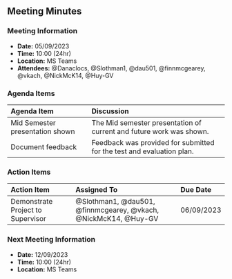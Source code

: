 ## Meeting Minutes
### Meeting Information
* **Date:** 05/09/2023
* **Time:** 10:00 (24hr)
* **Location:** MS Teams
* **Attendees:** @Danaclocs, @Slothman1, @dau501, @finnmcgearey, @vkach, @NickMcK14, @Huy-GV

### Agenda Items
|Agenda Item|Discussion|
|:-|:-|
|Mid Semester presentation shown|The Mid semester presentation of current and future work was shown.|
|Document feedback|Feedback was provided for submitted for the test and evaluation plan.|

### Action Items
|Action Item|Assigned To|Due Date|
|:-|:-|:-|
|Demonstrate Project  to Supervisor|@Slothman1, @dau501, @finnmcgearey, @vkach, @NickMcK14, @Huy-GV|06/09/2023|

### Next Meeting Information
* **Date:** 12/09/2023
* **Time:** 10:00 (24hr)
* **Location:** MS Teams
